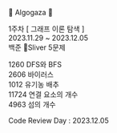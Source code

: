 🐌 Algogaza 🐌

1주차 [ 그래프 이론 탐색 ]<br />
2023.11.29 ~ 2023.12.05<br />
백준 🥈Sliver 5문제

1260	DFS와 BFS<br />
2606	바이러스<br />
1012	유기농 배추<br />
11724	연결 요소의 개수<br />
4963	섬의 개수

Code Review Day : 2023.12.05